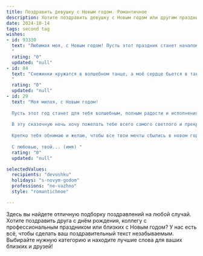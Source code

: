 ```yaml
---
title: Поздравить девушку с Новым годом. Романтичное
description: Хотите поздравить девушку с Новым годом или другим праздником? Наш ИИ создаст незабываемое поздравление, а вы обязательно выделитесь среди других.  
date: 2024-10-14
tags: second tag
wishes:
- id: 93330
  text: "Любимая моя, с Новым годом! Пусть этот праздник станет началом волшебной сказки, полной любви, нежности и счастья, которые мы будем создавать вместе. Пусть звёзды на небе светят только для нас, а каждый новый день будет наполнен радостью и теплом наших чувств.  Я люблю тебя!
  "
  rating: "0"
  updated: "null"
- id: 84
  text: "Снежинки кружатся в волшебном танце, а моё сердце бьется в такт приближающемуся Новому году, ведь он подарит мне ещё одну возможность быть рядом с тобой. Пусть этот год станет для нас сказкой, сотканной из нежных объятий, сладких поцелуев и трепетных признаний. С Новым годом, моя волшебница!
  "
  rating: "0"
  updated: "null"
- id: 29
  text: "Моя милая, с Новым годом!
  
  Пусть этот год станет для тебя волшебным, полным радости и исполнения самых заветных желаний. Пусть твоя жизнь будет наполнена любовью, счастьем и теплом.
  
  В эту сказочную ночь хочу пожелать тебе всего самого светлого и прекрасного. Как снежинка переливается под лунным светом, так пусть и твоя жизнь будет яркой и неповторимой.
  
  Крепко тебя обнимаю и желаю, чтобы все твои мечты сбылись в новом году.
  
  С любовью, твой... (имя) "
  rating: "0"
  updated: "null"

selectedValues:
  recipients: "devushku"
  holidays: "s-novym-godom"
  professions: "ne-vazhno"
  style: "romantichnoe"

---
```


Здесь вы найдете отличную подборку поздравлений на любой случай.
Хотите поздравить друга с днём рождения, коллегу с профессиональным праздником или близких с Новым годом? У нас есть всё, чтобы сделать ваш поздравительный текст незабываемым. Выбирайте нужную категорию и находите лучшие слова для ваших близких и друзей!
